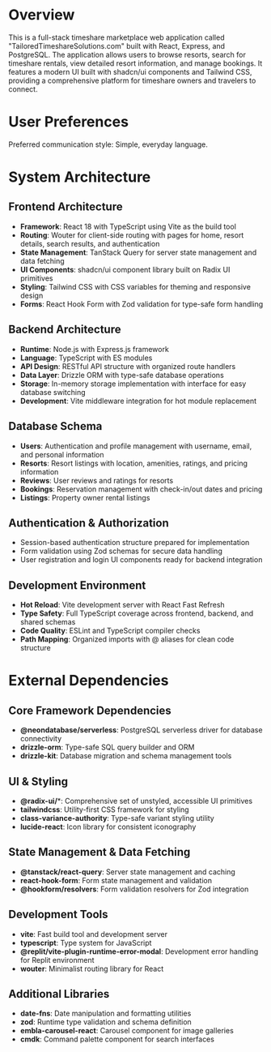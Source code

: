 # Overview

This is a full-stack timeshare marketplace web application called "TailoredTimeshareSolutions.com" built with React, Express, and PostgreSQL. The application allows users to browse resorts, search for timeshare rentals, view detailed resort information, and manage bookings. It features a modern UI built with shadcn/ui components and Tailwind CSS, providing a comprehensive platform for timeshare owners and travelers to connect.

# User Preferences

Preferred communication style: Simple, everyday language.

# System Architecture

## Frontend Architecture
- **Framework**: React 18 with TypeScript using Vite as the build tool
- **Routing**: Wouter for client-side routing with pages for home, resort details, search results, and authentication
- **State Management**: TanStack Query for server state management and data fetching
- **UI Components**: shadcn/ui component library built on Radix UI primitives
- **Styling**: Tailwind CSS with CSS variables for theming and responsive design
- **Forms**: React Hook Form with Zod validation for type-safe form handling

## Backend Architecture
- **Runtime**: Node.js with Express.js framework
- **Language**: TypeScript with ES modules
- **API Design**: RESTful API structure with organized route handlers
- **Data Layer**: Drizzle ORM with type-safe database operations
- **Storage**: In-memory storage implementation with interface for easy database switching
- **Development**: Vite middleware integration for hot module replacement

## Database Schema
- **Users**: Authentication and profile management with username, email, and personal information
- **Resorts**: Resort listings with location, amenities, ratings, and pricing information
- **Reviews**: User reviews and ratings for resorts
- **Bookings**: Reservation management with check-in/out dates and pricing
- **Listings**: Property owner rental listings

## Authentication & Authorization
- Session-based authentication structure prepared for implementation
- Form validation using Zod schemas for secure data handling
- User registration and login UI components ready for backend integration

## Development Environment
- **Hot Reload**: Vite development server with React Fast Refresh
- **Type Safety**: Full TypeScript coverage across frontend, backend, and shared schemas
- **Code Quality**: ESLint and TypeScript compiler checks
- **Path Mapping**: Organized imports with @ aliases for clean code structure

# External Dependencies

## Core Framework Dependencies
- **@neondatabase/serverless**: PostgreSQL serverless driver for database connectivity
- **drizzle-orm**: Type-safe SQL query builder and ORM
- **drizzle-kit**: Database migration and schema management tools

## UI & Styling
- **@radix-ui/***: Comprehensive set of unstyled, accessible UI primitives
- **tailwindcss**: Utility-first CSS framework for styling
- **class-variance-authority**: Type-safe variant styling utility
- **lucide-react**: Icon library for consistent iconography

## State Management & Data Fetching
- **@tanstack/react-query**: Server state management and caching
- **react-hook-form**: Form state management and validation
- **@hookform/resolvers**: Form validation resolvers for Zod integration

## Development Tools
- **vite**: Fast build tool and development server
- **typescript**: Type system for JavaScript
- **@replit/vite-plugin-runtime-error-modal**: Development error handling for Replit environment
- **wouter**: Minimalist routing library for React

## Additional Libraries
- **date-fns**: Date manipulation and formatting utilities
- **zod**: Runtime type validation and schema definition
- **embla-carousel-react**: Carousel component for image galleries
- **cmdk**: Command palette component for search interfaces